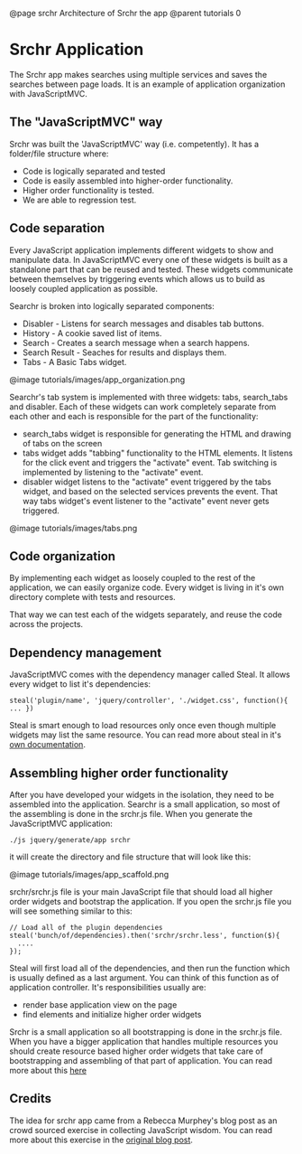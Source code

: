 @page srchr Architecture of Srchr the app
@parent tutorials 0

# Srchr Application

The Srchr app makes searches using multiple services and saves the searches between page loads. It is an example of application organization with JavaScriptMVC. 

## The "JavaScriptMVC" way

Srchr was built the 'JavaScriptMVC' way (i.e. competently). It has a folder/file structure where:

* Code is logically separated and tested
* Code is easily assembled into higher-order functionality.
* Higher order functionality is tested.
* We are able to regression test.

## Code separation

Every JavaScript application implements different widgets to show and manipulate data. In JavaScriptMVC every one of these widgets is built as a standalone part that can be reused and tested. These widgets communicate between themselves by triggering events which allows us to build as loosely coupled application as possible. 

Searchr is broken into logically separated components: 

* Disabler - Listens for search messages and disables tab buttons. 
* History - A cookie saved list of items. 
* Search - Creates a search message when a search happens. 
* Search Result - Seaches for results and displays them. 
* Tabs - A Basic Tabs widget. 


@image tutorials/images/app_organization.png


Searchr's tab system is implemented with three widgets: tabs, search\_tabs and disabler. Each of these widgets can work completely separate from each other and each is responsible for the part of the functionality:

* search\_tabs widget is responsible for generating the HTML and drawing of tabs on the screen
* tabs widget adds "tabbing" functionality to the HTML elements. It listens for the click event and triggers the "activate" event. Tab switching is implemented by listening to the "activate" event.
* disabler widget listens to the "activate" event triggered by the tabs widget, and based on the selected services prevents the event. That way tabs widget's event listener to the "activate" event never gets triggered.


@image tutorials/images/tabs.png


## Code organization

By implementing each widget as loosely coupled to the rest of the application, we can easily organize code. Every widget is living in it's own directory complete with tests and resources.

That way we can test each of the widgets separately, and reuse the code across the projects. 

## Dependency management

JavaScriptMVC comes with the dependency manager called Steal. It allows every widget to list it's dependencies:

    steal('plugin/name', 'jquery/controller', './widget.css', function(){ ... })
    
Steal is smart enough to load resources only once even though multiple widgets may list the same resource. You can read more about steal in it's [own documentation](http://edge.javascriptmvc.com/jmvc/docs.html#!stealjs).

## Assembling higher order functionality

After you have developed your widgets in the isolation, they need to be assembled into the application. Searchr is a small application, so most of the assembling is done in the srchr.js file. When you generate the JavaScriptMVC application:

    ./js jquery/generate/app srchr

it will create the directory and file structure that will look like this:

@image tutorials/images/app_scaffold.png


srchr/srchr.js file is your main JavaScript file that should load all higher order widgets and bootstrap the application. If you open the srchr.js file you will see something similar to this:

    // Load all of the plugin dependencies
    steal('bunch/of/dependencies).then('srchr/srchr.less', function($){
      ....
    });
    
Steal will first load all of the dependencies, and then run the function which is usually defined as a last argument. You can think of this function as of application controller. It's responsibilities usually are:

* render base application view on the page
* find elements and initialize higher order widgets

Srchr is a small application so all bootstrapping is done in the srchr.js file. When you have a bigger application that handles multiple resources you should create resource based higher order widgets that take care of bootstrapping and assembling of that part of application. You can read more about this [here](http://edge.javascriptmvc.com/jmvc/docs.html#!organizing)

## Credits

The idea for srchr app came from a Rebecca Murphey's blog post as an crowd sourced exercise in collecting JavaScript wisdom. You can read more about this exercise in the [original blog post](http://blog.rebeccamurphey.com/2010/03/15/srchr-crowdsourcing-javascript-wisdom/).
